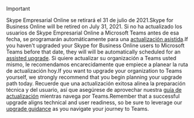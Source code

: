 > [!IMPORTANT]
> <span data-ttu-id="13c83-101">Skype Empresarial Online se retirará el 31 de julio de 2021.</span><span class="sxs-lookup"><span data-stu-id="13c83-101">Skype for Business Online will be retired on July 31, 2021.</span></span> <span data-ttu-id="13c83-102">Si no ha actualizado los usuarios de Skype Empresarial Online a Microsoft Teams antes de esa fecha, se programarán automáticamente para una [actualización asistida](/microsoftteams/upgrade-assisted).</span><span class="sxs-lookup"><span data-stu-id="13c83-102">If you haven't upgraded your Skype for Business Online users to Microsoft Teams before that date, they will will be automatically scheduled for an [assisted upgrade](/microsoftteams/upgrade-assisted).</span></span> <span data-ttu-id="13c83-103">Si quiere actualizar su organización a Teams usted mismo, le recomendamos encarecidamente que empiece a planear la ruta de actualización hoy.</span><span class="sxs-lookup"><span data-stu-id="13c83-103">If you want to upgrade your organization to Teams yourself, we strongly recommend that you begin planning your upgrade path today.</span></span> <span data-ttu-id="13c83-104">Recuerde que una actualización exitosa alinea la preparación técnica y del usuario, así que asegúrese de aprovechar nuestra [guía de actualización](/microsoftteams/upgrade-start-here) mientras navega por Teams.</span><span class="sxs-lookup"><span data-stu-id="13c83-104">Remember that a successful upgrade aligns technical and user readiness, so be sure to leverage our [upgrade guidance](/microsoftteams/upgrade-start-here) as you navigate your journey to Teams.</span></span>
